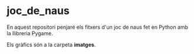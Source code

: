 # joc_de_naus

En aquest repositori penjaré els fitxers d'un joc de naus fet en Python amb la llibreria Pygame.

Els gràfics són a la carpeta **imatges**.
